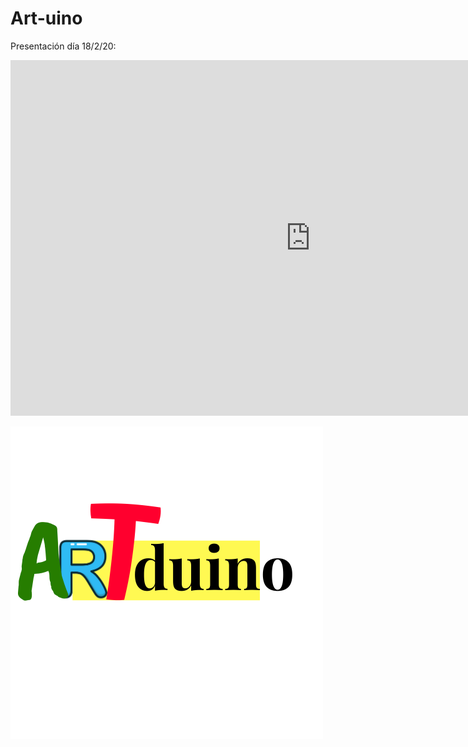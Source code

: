 # Art-uino    

Presentación día 18/2/20:

<iframe src="https://docs.google.com/presentation/d/e/2PACX-1vQAaSrmVnaB0c4-23wdvqUF1WIQKEGywC7wL5AR43FEjJccvC68vPaQyc9mcgA34emyRISQYz4PFZiL/embed?start=false&loop=false&delayms=3000" frameborder="0" width="960" height="569" allowfullscreen="true" mozallowfullscreen="true" webkitallowfullscreen="true"></iframe>

![](/assets/ArTduino.png)